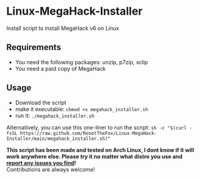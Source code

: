 # Linux-MegaHack-Installer
Install script to install MegaHack v6 on Linux

## Requirements
- You need the following packages: unzip, p7zip, xclip
- You need a paid copy of MegaHack

## Usage
- Download the script
- make it executable: ```chmod +x megahack_installer.sh```
- run it: ```./megahack_installer.sh```

Alternatively, you can use this one-liner to run the script: ```sh -c "$(curl -fsSL https://raw.github.com/RoootTheFox/Linux-MegaHack-Installer/main/megahack_installer.sh)"```

**This script has been made and tested on Arch Linux, I dont know if it will work anywhere else. Please try it no matter what distro you use and [report any issues you find](https://github.com/RoootTheFox/Linux-MegaHack-Installer/issues)!**<br>
Contributions are always welcome!
